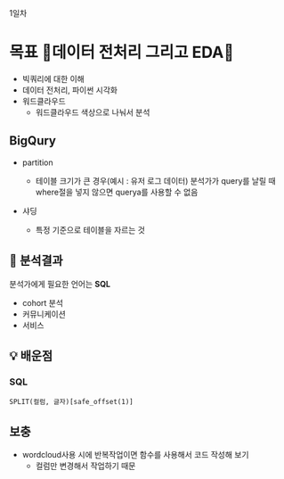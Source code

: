 1일차
# 목표 🌟데이터 전처리 그리고 EDA🌟

- 빅쿼리에 대한 이해 
- 데이터 전처리, 파이썬 시각화 
- 워드클라우드
  - 워드클라우드 색상으로 나눠서 분석

## BigQury
- partition
  - 테이블 크기가 큰 경우(예시 : 유저 로그 데이터) 분석가가 query를 날릴 때 where절을 넣지 않으면 querya를 사용할 수 없음
  
- 샤딩
  - 특정 기준으로 테이블을 자르는 것
  
 
 
## 📍 분석결과 
분석가에게 필요한 언어는 **SQL**
- cohort 분석 
- 커뮤니케이션
- 서비스

## 💡 배운점
### SQL
```
SPLIT(컬럼, 글자)[safe_offset(1)]
```

## 보충 
- wordcloud사용 시에 반복작업이면 함수를 사용해서 코드 작성해 보기
  - 컬럼만 변경해서 작업하기 때문
